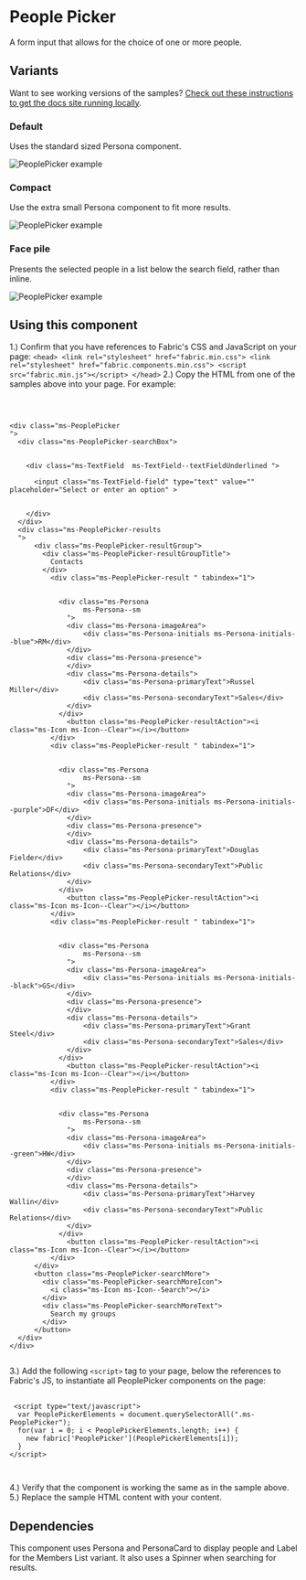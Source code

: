 # People Picker
A form input that allows for the choice of one or more people.

## Variants

Want to see working versions of the samples? [Check out these instructions to get the docs site running locally](https://github.com/OfficeDev/office-ui-fabric-js#clone-build-and-view-the-docs).

### Default
Uses the standard sized Persona component.


![PeoplePicker example](https://raw.githubusercontent.com/OfficeDev/office-ui-fabric-js/master/ghdocs/component_images/PeoplePicker-default.png)


### Compact
Use the extra small Persona component to fit more results.


![PeoplePicker example](https://raw.githubusercontent.com/OfficeDev/office-ui-fabric-js/master/ghdocs/component_images/PeoplePicker-compact.png)


### Face pile
Presents the selected people in a list below the search field, rather than inline.


![PeoplePicker example](https://raw.githubusercontent.com/OfficeDev/office-ui-fabric-js/master/ghdocs/component_images/PeoplePicker-facepile.png)



## Using this component
1.) Confirm that you have references to Fabric's CSS and JavaScript on your page:
    ```
    <head>
        <link rel="stylesheet" href="fabric.min.css">
        <link rel="stylesheet" href="fabric.components.min.css">
        <script src="fabric.min.js"></script>
    </head>
    ```
2.) Copy the HTML from one of the samples above into your page. For example:

<pre>
    <code>
 

&lt;div class&#x3D;&quot;ms-PeoplePicker
&quot;&gt;
  &lt;div class&#x3D;&quot;ms-PeoplePicker-searchBox&quot;&gt;
    
    
    &lt;div class&#x3D;&quot;ms-TextField  ms-TextField--textFieldUnderlined &quot;&gt;
      
      &lt;input class&#x3D;&quot;ms-TextField-field&quot; type&#x3D;&quot;text&quot; value&#x3D;&quot;&quot; placeholder&#x3D;&quot;Select or enter an option&quot; &gt;
      
      
    &lt;/div&gt;
  &lt;/div&gt;
  &lt;div class&#x3D;&quot;ms-PeoplePicker-results
  &quot;&gt;
      &lt;div class&#x3D;&quot;ms-PeoplePicker-resultGroup&quot;&gt;
        &lt;div class&#x3D;&quot;ms-PeoplePicker-resultGroupTitle&quot;&gt;
          Contacts
        &lt;/div&gt;
          &lt;div class&#x3D;&quot;ms-PeoplePicker-result &quot; tabindex&#x3D;&quot;1&quot;&gt;
            
            
            &lt;div class&#x3D;&quot;ms-Persona
                  ms-Persona--sm
              &quot;&gt;
              &lt;div class&#x3D;&quot;ms-Persona-imageArea&quot;&gt;
                  &lt;div class&#x3D;&quot;ms-Persona-initials ms-Persona-initials--blue&quot;&gt;RM&lt;/div&gt;
              &lt;/div&gt;
              &lt;div class&#x3D;&quot;ms-Persona-presence&quot;&gt;
              &lt;/div&gt;
              &lt;div class&#x3D;&quot;ms-Persona-details&quot;&gt;
                  &lt;div class&#x3D;&quot;ms-Persona-primaryText&quot;&gt;Russel Miller&lt;/div&gt;
                  &lt;div class&#x3D;&quot;ms-Persona-secondaryText&quot;&gt;Sales&lt;/div&gt;
              &lt;/div&gt;
            &lt;/div&gt;
              &lt;button class&#x3D;&quot;ms-PeoplePicker-resultAction&quot;&gt;&lt;i class&#x3D;&quot;ms-Icon ms-Icon--Clear&quot;&gt;&lt;/i&gt;&lt;/button&gt;
          &lt;/div&gt;
          &lt;div class&#x3D;&quot;ms-PeoplePicker-result &quot; tabindex&#x3D;&quot;1&quot;&gt;
            
            
            &lt;div class&#x3D;&quot;ms-Persona
                  ms-Persona--sm
              &quot;&gt;
              &lt;div class&#x3D;&quot;ms-Persona-imageArea&quot;&gt;
                  &lt;div class&#x3D;&quot;ms-Persona-initials ms-Persona-initials--purple&quot;&gt;DF&lt;/div&gt;
              &lt;/div&gt;
              &lt;div class&#x3D;&quot;ms-Persona-presence&quot;&gt;
              &lt;/div&gt;
              &lt;div class&#x3D;&quot;ms-Persona-details&quot;&gt;
                  &lt;div class&#x3D;&quot;ms-Persona-primaryText&quot;&gt;Douglas Fielder&lt;/div&gt;
                  &lt;div class&#x3D;&quot;ms-Persona-secondaryText&quot;&gt;Public Relations&lt;/div&gt;
              &lt;/div&gt;
            &lt;/div&gt;
              &lt;button class&#x3D;&quot;ms-PeoplePicker-resultAction&quot;&gt;&lt;i class&#x3D;&quot;ms-Icon ms-Icon--Clear&quot;&gt;&lt;/i&gt;&lt;/button&gt;
          &lt;/div&gt;
          &lt;div class&#x3D;&quot;ms-PeoplePicker-result &quot; tabindex&#x3D;&quot;1&quot;&gt;
            
            
            &lt;div class&#x3D;&quot;ms-Persona
                  ms-Persona--sm
              &quot;&gt;
              &lt;div class&#x3D;&quot;ms-Persona-imageArea&quot;&gt;
                  &lt;div class&#x3D;&quot;ms-Persona-initials ms-Persona-initials--black&quot;&gt;GS&lt;/div&gt;
              &lt;/div&gt;
              &lt;div class&#x3D;&quot;ms-Persona-presence&quot;&gt;
              &lt;/div&gt;
              &lt;div class&#x3D;&quot;ms-Persona-details&quot;&gt;
                  &lt;div class&#x3D;&quot;ms-Persona-primaryText&quot;&gt;Grant Steel&lt;/div&gt;
                  &lt;div class&#x3D;&quot;ms-Persona-secondaryText&quot;&gt;Sales&lt;/div&gt;
              &lt;/div&gt;
            &lt;/div&gt;
              &lt;button class&#x3D;&quot;ms-PeoplePicker-resultAction&quot;&gt;&lt;i class&#x3D;&quot;ms-Icon ms-Icon--Clear&quot;&gt;&lt;/i&gt;&lt;/button&gt;
          &lt;/div&gt;
          &lt;div class&#x3D;&quot;ms-PeoplePicker-result &quot; tabindex&#x3D;&quot;1&quot;&gt;
            
            
            &lt;div class&#x3D;&quot;ms-Persona
                  ms-Persona--sm
              &quot;&gt;
              &lt;div class&#x3D;&quot;ms-Persona-imageArea&quot;&gt;
                  &lt;div class&#x3D;&quot;ms-Persona-initials ms-Persona-initials--green&quot;&gt;HW&lt;/div&gt;
              &lt;/div&gt;
              &lt;div class&#x3D;&quot;ms-Persona-presence&quot;&gt;
              &lt;/div&gt;
              &lt;div class&#x3D;&quot;ms-Persona-details&quot;&gt;
                  &lt;div class&#x3D;&quot;ms-Persona-primaryText&quot;&gt;Harvey Wallin&lt;/div&gt;
                  &lt;div class&#x3D;&quot;ms-Persona-secondaryText&quot;&gt;Public Relations&lt;/div&gt;
              &lt;/div&gt;
            &lt;/div&gt;
              &lt;button class&#x3D;&quot;ms-PeoplePicker-resultAction&quot;&gt;&lt;i class&#x3D;&quot;ms-Icon ms-Icon--Clear&quot;&gt;&lt;/i&gt;&lt;/button&gt;
          &lt;/div&gt;
      &lt;/div&gt;
      &lt;button class&#x3D;&quot;ms-PeoplePicker-searchMore&quot;&gt;
        &lt;div class&#x3D;&quot;ms-PeoplePicker-searchMoreIcon&quot;&gt;
          &lt;i class&#x3D;&quot;ms-Icon ms-Icon--Search&quot;&gt;&lt;/i&gt;
        &lt;/div&gt;
        &lt;div class&#x3D;&quot;ms-PeoplePicker-searchMoreText&quot;&gt;
          Search my groups
        &lt;/div&gt;
      &lt;/button&gt;
  &lt;/div&gt;
&lt;/div&gt;
    </code>
</pre>

3.) Add the following `<script>` tag to your page, below the references to Fabric's JS, to instantiate all PeoplePicker components on the page:

<pre>
    <code>
 &lt;script type&#x3D;&quot;text/javascript&quot;&gt;
  var PeoplePickerElements &#x3D; document.querySelectorAll(&quot;.ms-PeoplePicker&quot;);
  for(var i &#x3D; 0; i &lt; PeoplePickerElements.length; i++) {
    new fabric[&#x27;PeoplePicker&#x27;](PeoplePickerElements[i]);
  }
&lt;/script&gt;

    </code>
</pre>

4.) Verify that the component is working the same as in the sample above.
5.) Replace the sample HTML content with your content.

## Dependencies
This component uses Persona and PersonaCard to display people and Label for the Members List variant. It also uses a Spinner when searching for results.


<script type="text/javascript">
  var PeoplePickerElements = document.querySelectorAll(".ms-PeoplePicker");
  for(var i = 0; i < PeoplePickerElements.length; i++) {
    new fabric['PeoplePicker'](PeoplePickerElements[i]);
  }
</script>

